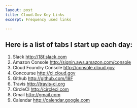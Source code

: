 ```yaml
---
layout: post
title: Cloud.Gov Key Links
excerpt: Frequency used links

---
```


Here is a list of tabs I start up each day:
-------------------------------------------

1. Slack <http://18f.slack.com>
1. Amazon Console <http://signin.aws.amazon.com/console>
1. Cloud Foundry Console <http://console.cloud.gov>
1. Concourse <http://ci.cloud.gov>
1. Github <http://github.com/18F>
1. Travis <http://travis-ci.org>
1. CircleCI <http://circleci.com>
1. Gmail <http://gmail.com>
1. Calendar <http://calendar.google.com>


